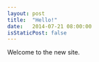 ```yaml
---
layout: post
title:  "Hello!"
date:   2014-07-21 08:00:00
isStaticPost: false
---
```


Welcome to the new site.